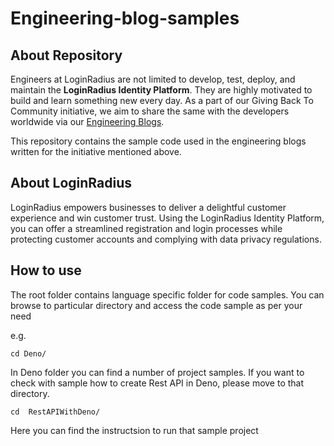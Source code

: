 # Engineering-blog-samples

## About Repository ##

Engineers at LoginRadius are not limited to develop, test, deploy, and maintain the **LoginRadius Identity Platform**. They are highly motivated to build and learn something new every day. As a part of our Giving Back To Community initiative, we aim to share the same with the developers worldwide via our [Engineering Blogs](https://www.loginradius.com/engineering/blog).

This repository contains the sample code used in the engineering blogs written for the initiative mentioned above.



## About LoginRadius ##

LoginRadius empowers businesses to deliver a delightful customer experience and win customer trust.  Using the LoginRadius Identity Platform, you can offer a streamlined registration and login processes while protecting customer accounts and complying with data privacy regulations.

## How to use ##

The root folder contains language specific folder for code samples. You can browse to particular directory and access the code sample as per your need

e.g.

```
cd Deno/

```

In Deno folder you can find a number of project samples.
If you want to check with sample how to create Rest API in Deno, please move to that directory. 

```
cd  RestAPIWithDeno/

```

Here you can find the instructsion to run that sample project



